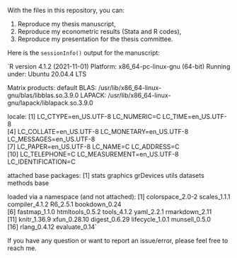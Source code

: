 With the files in this repository, you can:

1. Reproduce my thesis manuscript,
2. Reproduce my econometric results (Stata and R codes),
3. Reproduce my presentation for the thesis committee.

Here is the `sessionInfo()` output for the manuscript:

`R version 4.1.2 (2021-11-01)
Platform: x86_64-pc-linux-gnu (64-bit)
Running under: Ubuntu 20.04.4 LTS

Matrix products: default
BLAS:   /usr/lib/x86_64-linux-gnu/blas/libblas.so.3.9.0
LAPACK: /usr/lib/x86_64-linux-gnu/lapack/liblapack.so.3.9.0

locale:
 [1] LC_CTYPE=en_US.UTF-8       LC_NUMERIC=C               LC_TIME=en_US.UTF-8       
 [4] LC_COLLATE=en_US.UTF-8     LC_MONETARY=en_US.UTF-8    LC_MESSAGES=en_US.UTF-8   
 [7] LC_PAPER=en_US.UTF-8       LC_NAME=C                  LC_ADDRESS=C              
[10] LC_TELEPHONE=C             LC_MEASUREMENT=en_US.UTF-8 LC_IDENTIFICATION=C       

attached base packages:
[1] stats     graphics  grDevices utils     datasets  methods   base     

loaded via a namespace (and not attached):
 [1] colorspace_2.0-2 scales_1.1.1     compiler_4.1.2   R6_2.5.1         bookdown_0.24   
 [6] fastmap_1.1.0    htmltools_0.5.2  tools_4.1.2      yaml_2.2.1       rmarkdown_2.11  
[11] knitr_1.36.9     xfun_0.28.10     digest_0.6.29    lifecycle_1.0.1  munsell_0.5.0   
[16] rlang_0.4.12     evaluate_0.14`

If you have any question or want to report an issue/error, please feel free to reach me.
